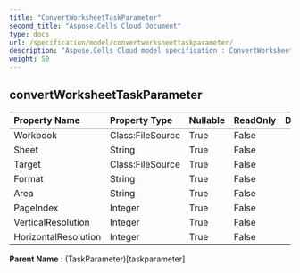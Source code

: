 ```yaml
---
title: "ConvertWorksheetTaskParameter"
second_title: "Aspose.Cells Cloud Document"
type: docs
url: /specification/model/convertworksheettaskparameter/
description: "Aspose.Cells Cloud model specification : ConvertWorksheetTaskParameter. Effortlessly handle Excel and other spreadsheet documents with features like opening, generating, editing, splitting, merging, comparing, and converting."
weight: 50
---
```


## **convertWorksheetTaskParameter**

 

| Property Name | Property Type | Nullable |  ReadOnly | DefaultValue | Description | 
| :- | :- | :- |:- |  :- | :- |
| Workbook | Class:FileSource | True |  False |  |  |  
| Sheet | String | True |  False |  |  |  
| Target | Class:FileSource | True |  False |  |  |  
| Format | String | True |  False |  |  |  
| Area | String | True |  False |  |  |  
| PageIndex | Integer | True |  False |  |  |  
| VerticalResolution | Integer | True |  False |  |  |  
| HorizontalResolution | Integer | True |  False |  |  |  

**Parent Name** : (TaskParameter)[taskparameter]

